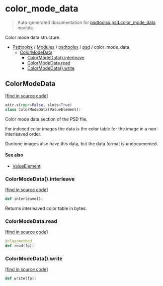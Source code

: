# color_mode_data

> Auto-generated documentation for [psdtoolsx.psd.color_mode_data](../../../psdtoolsx/psd/color_mode_data.py) module.

Color mode data structure.

- [Psdtoolsx](../../README.md#psdtoolsx-index) / [Modules](../../README.md#psdtoolsx-modules) / [psdtoolsx](../index.md#psdtoolsx) / [psd](index.md#psd) / color_mode_data
    - [ColorModeData](#colormodedata)
        - [ColorModeData().interleave](#colormodedatainterleave)
        - [ColorModeData.read](#colormodedataread)
        - [ColorModeData().write](#colormodedatawrite)

## ColorModeData

[[find in source code]](../../../psdtoolsx/psd/color_mode_data.py#L17)

```python
attr.s(repr=False, slots=True)
class ColorModeData(ValueElement):
```

Color mode data section of the PSD file.

For indexed color images the data is the color table for the image in a
non-interleaved order.

Duotone images also have this data, but the data format is undocumented.

#### See also

- [ValueElement](base.md#valueelement)

### ColorModeData().interleave

[[find in source code]](../../../psdtoolsx/psd/color_mode_data.py#L42)

```python
def interleave():
```

Returns interleaved color table in bytes.

### ColorModeData.read

[[find in source code]](../../../psdtoolsx/psd/color_mode_data.py#L28)

```python
@classmethod
def read(fp):
```

### ColorModeData().write

[[find in source code]](../../../psdtoolsx/psd/color_mode_data.py#L35)

```python
def write(fp):
```
